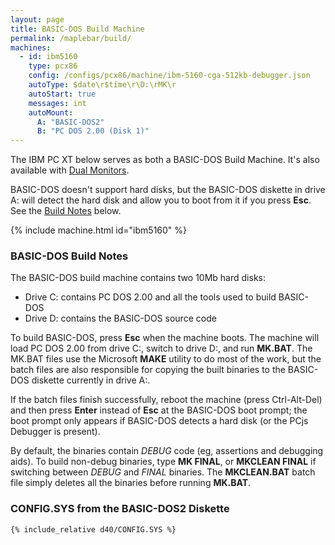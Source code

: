 ```yaml
---
layout: page
title: BASIC-DOS Build Machine
permalink: /maplebar/build/
machines:
  - id: ibm5160
    type: pcx86
    config: /configs/pcx86/machine/ibm-5160-cga-512kb-debugger.json
    autoType: $date\r$time\r\D:\rMK\r
    autoStart: true
    messages: int
    autoMount:
      A: "BASIC-DOS2"
      B: "PC DOS 2.00 (Disk 1)"
---
```


The IBM PC XT below serves as both a BASIC-DOS Build Machine.
It's also available with [Dual Monitors](../dual/build/).

BASIC-DOS doesn't support hard disks, but the BASIC-DOS diskette in drive A:
will detect the hard disk and allow you to boot from it if you press **Esc**.
See the [Build Notes](#basic-dos-build-notes) below.  

{% include machine.html id="ibm5160" %}

### BASIC-DOS Build Notes

The BASIC-DOS build machine contains two 10Mb hard disks:

  - Drive C: contains PC DOS 2.00 and all the tools used to build BASIC-DOS
  - Drive D: contains the BASIC-DOS source code

To build BASIC-DOS, press **Esc** when the machine boots.  The machine
will load PC DOS 2.00 from drive C:, switch to drive D:, and run **MK.BAT**.
The MK.BAT files use the Microsoft **MAKE** utility to do most of the work,
but the batch files are also responsible for copying the built binaries to the
BASIC-DOS diskette currently in drive A:.

If the batch files finish successfully, reboot the machine (press Ctrl-Alt-Del)
and then press **Enter** instead of **Esc** at the BASIC-DOS boot prompt; the
boot prompt only appears if BASIC-DOS detects a hard disk (or the PCjs Debugger
is present).

By default, the binaries contain *DEBUG* code (eg, assertions and debugging
aids).  To build non-debug binaries, type **MK FINAL**, or **MKCLEAN FINAL**
if switching between *DEBUG* and *FINAL* binaries.  The **MKCLEAN.BAT** batch
file simply deletes all the binaries before running **MK.BAT**.

### **CONFIG.SYS** from the BASIC-DOS2 Diskette

```
{% include_relative d40/CONFIG.SYS %}
```
